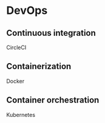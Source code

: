 # DevOps

## Continuous integration

CircleCI

## Containerization

Docker

## Container orchestration

Kubernetes


